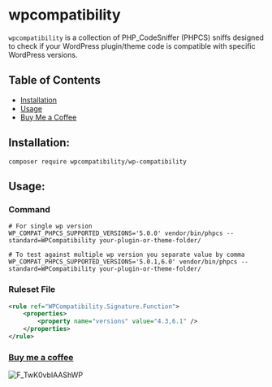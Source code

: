 # wpcompatibility

`wpcompatibility` is a collection of PHP_CodeSniffer (PHPCS) sniffs designed to check if your WordPress plugin/theme code is compatible with specific WordPress versions.

## Table of Contents

- [Installation](#installation)
- [Usage](#usage)
- [Buy Me a Coffee](#donate)

## Installation:
```shell
composer require wpcompatibility/wp-compatibility 
```

## Usage:

### Command
```shell
# For single wp version
WP_COMPAT_PHPCS_SUPPORTED_VERSIONS='5.0.0' vendor/bin/phpcs --standard=WPCompatibility your-plugin-or-theme-folder/

# To test against multiple wp version you separate value by comma
WP_COMPAT_PHPCS_SUPPORTED_VERSIONS='5.0.1,6.0' vendor/bin/phpcs --standard=WPCompatibility your-plugin-or-theme-folder/
```

### Ruleset File
```xml
<rule ref="WPCompatibility.Signature.Function">
    <properties>
        <property name="versions" value="4.3,6.1" />
    </properties>
</rule>
```

### [Buy me a coffee](https://buymeacoffee.com/naveen17797)
![F_TwK0vbIAAShWP](https://github.com/WPCompatibility/WPCompatibility/assets/18109258/abeffd2c-0440-4774-a80d-70075a192820)
